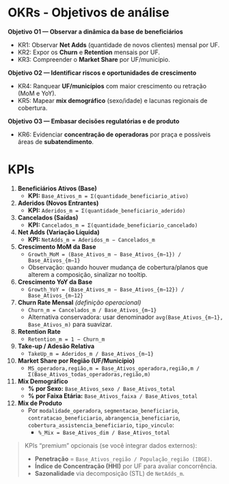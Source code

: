 # OKRs - Objetivos de análise

**Objetivo O1 — Observar a dinâmica da base de beneficiários**

- KR1: Observar **Net Adds** (quantidade de novos clientes) mensal por UF.
- KR2: Expor os **Churn** e **Retention** mensais por UF.
- KR3: Compreender o **Market Share** por UF/município.

**Objetivo O2 — Identificar riscos e oportunidades de crescimento**

- KR4: Ranquear **UF/municípios** com maior crescimento ou retração (MoM e YoY).
- KR5: Mapear **mix demográfico** (sexo/idade) e lacunas regionais de cobertura.

**Objetivo O3 — Embasar decisões regulatórias e de produto**

- KR6: Evidenciar **concentração de operadoras** por praça e possíveis áreas de **subatendimento**.

# KPIs

1. **Beneficiários Ativos (Base)**
    - **KPI:** `Base_Ativos_m = Σ(quantidade_beneficiario_ativo)`
2. **Aderidos (Novos Entrantes)**
    - **KPI:** `Aderidos_m = Σ(quantidade_beneficiario_aderido)`
3. **Cancelados (Saídas)**
    - **KPI:** `Cancelados_m = Σ(quantidade_beneficiario_cancelado)`
4. **Net Adds (Variação Líquida)**
    - **KPI:** `NetAdds_m = Aderidos_m − Cancelados_m`
5. **Crescimento MoM da Base**
    - `Growth_MoM = (Base_Ativos_m − Base_Ativos_{m−1}) / Base_Ativos_{m−1}`
    - Observação: quando houver mudança de cobertura/planos que alterem a composição, sinalizar no tooltip.
6. **Crescimento YoY da Base**
    - `Growth_YoY = (Base_Ativos_m − Base_Ativos_{m−12}) / Base_Ativos_{m−12}`
7. **Churn Rate Mensal** *(definição operacional)*
    - `Churn_m = Cancelados_m / Base_Ativos_{m−1}`
    - Alternativa conservadora: usar denominador `avg(Base_Ativos_{m−1}, Base_Ativos_m)` para suavizar.
8. **Retention Rate**
    - `Retention_m = 1 − Churn_m`
9. **Take-up / Adesão Relativa**
    - `TakeUp_m = Aderidos_m / Base_Ativos_{m−1}`
10. **Market Share por Região (UF/Município)**
    - `MS_operadora,região,m = Base_Ativos_operadora,região,m / Σ(Base_Ativos_todas_operadoras,região,m)`
11. **Mix Demográfico**
    - **% por Sexo:** `Base_Ativos_sexo / Base_Ativos_total`
    - **% por Faixa Etária:** `Base_Ativos_faixa / Base_Ativos_total`
12. **Mix de Produto**
    - Por `modalidade_operadora`, `segmentacao_beneficiario`, `contratacao_beneficiario`, `abrangencia_beneficiario`, `cobertura_assistencia_beneficiario`, `tipo_vinculo`:
        - `%_Mix = Base_Ativos_dim / Base_Ativos_total`

> KPIs “premium” opcionais (se você integrar dados externos):
> 
> - **Penetração** = `Base_Ativos_região / População_região (IBGE)`.
> - **Índice de Concentração (HHI)** por UF para avaliar concorrência.
> - **Sazonalidade** via decomposição (STL) de `NetAdds_m`.